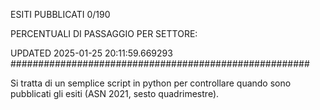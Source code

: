 ESITI PUBBLICATI 0/190 

PERCENTUALI DI PASSAGGIO PER SETTORE:

UPDATED 2025-01-25 20:11:59.669293
###################################################### 

Si tratta di un semplice script in python per controllare quando sono pubblicati gli esiti (ASN 2021, sesto quadrimestre).

